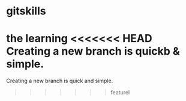 # gitskills
the learning
<<<<<<< HEAD
Creating a new branch is quickb & simple.
=======
Creating a new branch is quick and simple.
>>>>>>> featurel
